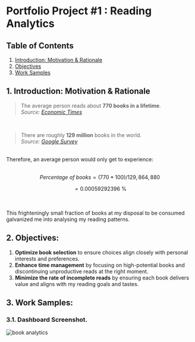 # Portfolio Project #1 : Reading Analytics  
## Table of Contents
1. [Introduction: Motivation & Rationale](https://github.com/sdspot2034/reading-analytics/edit/main/README.md#1-introduction-motivation--rationale)
2. [Objectives](https://github.com/sdspot2034/reading-analytics/edit/main/README.md#2-objectives)
3. [Work Samples](https://github.com/sdspot2034/reading-analytics/edit/main/README.md#3-work-samples)

## 1. Introduction: Motivation & Rationale  
> The average person reads about **770 books in a lifetime**.  
_Source: [Economic Times](https://www.economist.com/graphic-detail/2023/12/22/how-many-books-will-you-read-before-you-die)_

<br>

> There are roughly **129 million** books in the world.  
_Source: [Google Survey](https://booksearch.blogspot.com/2010/08/books-of-world-stand-up-and-be-counted.html)_

<br>
Therefore, an average person would only get to experience:
<br> <br>

```math
Percentage\ of\ books = (770 * 100) / 129,864,880
```
```math
= 0.00059292396\ \%
```
<br> <br>
This frighteningly small fraction of books at my disposal to be consumed galvanized me into analysing my reading patterns.  
## 2. Objectives:
1. **Optimize book selection** to ensure choices align closely with personal interests and preferences.
2. **Enhance time management** by focusing on high-potential books and discontinuing unproductive reads at the right moment.
3. **Minimize the rate of incomplete reads** by ensuring each book delivers value and aligns with my reading goals and tastes.

## 3. Work Samples:
### 3.1. Dashboard Screenshot.
![book analytics](https://github.com/user-attachments/assets/0cf23519-7662-42d4-98b1-e67fd6575730)


